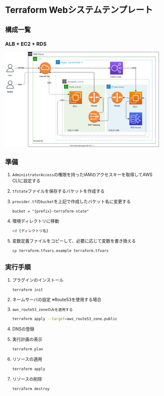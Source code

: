# Terraform Webシステムテンプレート

## 構成一覧

### ALB + EC2 + RDS

![システム構成図](./alb_ec2_rds/01_diagram.drawio.svg)

## 準備

1. `AdministratorAccess`の権限を持ったIAMのアクセスキーを取得してAWS CLIに設定する

1. `tfstate`ファイルを保存するバケットを作成する

1. `provider.tf`の`bucket`を上記で作成したバケット名に変更する

    ```HCL
    bucket = "{prefix}-terraform-state"
    ```

1. 環境ディレクトリに移動

    ```bash
    cd {ディレクトリ名}
    ```

1. 変数定義ファイルをコピーして、必要に応じて変数を書き換える

    ```bash
    cp terraform.tfvars.example terraform.tfvars
    ```

## 実行手順

1. プラグインのインストール

    ```bash
    terraform init
    ```

1. ネームサーバの設定 ※Route53を使用する場合

1. `aws_route53_zoneのみを適用する`

    ```bash
    terraform apply --target=aws_route53_zone.public
    ```

1. DNSの登録


1. 実行計画の表示

    ```bash
    terraform plan
    ```

1. リソースの適用

    ```bash
    terraform apply
    ```

1. リソースの削除

    ```bash
    terraform destroy
    ```
